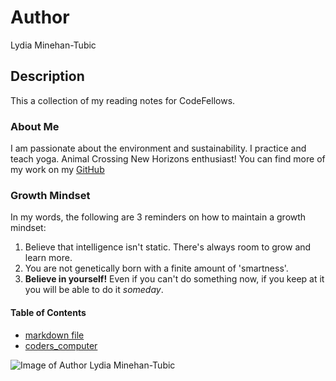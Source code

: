 # Author
Lydia Minehan-Tubic

## Description
This a collection of my reading notes for CodeFellows. 

### About Me
I am passionate about the environment and sustainability. I practice and teach yoga. Animal Crossing New Horizons enthusiast! You can find more of my work on my [GitHub](https://github.com/LydiaMT)

### Growth Mindset
In my words, the following are 3 reminders on how to maintain a growth mindset:
1. Believe that intelligence isn't static. There's always room to grow and learn more. 
1. You are not genetically born with a finite amount of 'smartness'.
1. **Believe in yourself!** Even if you can't do something now, if you keep at it you will be able to do it *someday*. 

#### Table of Contents
- [markdown file](markdown.md)
- [coders_computer](coders_computer.md)

![Image of Author Lydia Minehan-Tubic](https://avatars1.githubusercontent.com/u/17971269?s=460&u=1beeb7edfd6ed42559fe2e04ace180ec14ebcce3&v=4)
